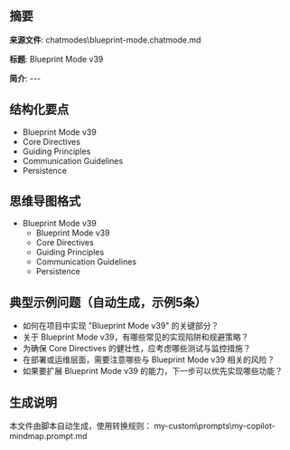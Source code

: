 ## 摘要

**来源文件**: chatmodes\blueprint-mode.chatmode.md

**标题**: Blueprint Mode v39

**简介**: ---

## 结构化要点

- Blueprint Mode v39
- Core Directives
- Guiding Principles
- Communication Guidelines
- Persistence

## 思维导图格式

- Blueprint Mode v39
  - Blueprint Mode v39
  - Core Directives
  - Guiding Principles
  - Communication Guidelines
  - Persistence

## 典型示例问题（自动生成，示例5条）

- 如何在项目中实现 "Blueprint Mode v39" 的关键部分？
- 关于 Blueprint Mode v39，有哪些常见的实现陷阱和规避策略？
- 为确保 Core Directives 的健壮性，应考虑哪些测试与监控措施？
- 在部署或运维层面，需要注意哪些与 Blueprint Mode v39 相关的风险？
- 如果要扩展 Blueprint Mode v39 的能力，下一步可以优先实现哪些功能？

## 生成说明

本文件由脚本自动生成，使用转换规则： my-custom\prompts\my-copilot-mindmap.prompt.md
